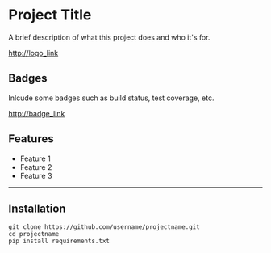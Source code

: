 # Project Title

A brief description of what this project does and who it's for.


<http://logo_link>

## Badges

Inlcude some badges such as build status, test coverage, etc.

<http://badge_link>

## Features

* Feature 1
* Feature 2
* Feature 3

----

## Installation

```
git clone https://github.com/username/projectname.git
cd projectname
pip install requirements.txt 
```
